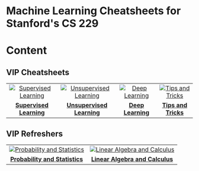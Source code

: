 # Machine Learning Cheatsheets for Stanford's CS 229

# Content

## VIP Cheatsheets
| | | | |
|:-:|:-:|:-:|:-:|
| [![Supervised Learning](https://camo.githubusercontent.com/5403a123e1930117d484073830ab46190e72040c9261ddc4598a74f44e68c782/68747470733a2f2f7374616e666f72642e6564752f7e7368657276696e652f7465616368696e672f63732d3232392f696c6c757374726174696f6e732f636f7665722f656e2d3030312e706e673f)](https://github.com/Adity-star/Data-Science-Work/blob/main/CheatSheets/Standford-CS229%20Machine%20Learning/Supervised%20Learning%20Cheatsheet.pdf) | [![Unsupervised Learning](https://github.com/Adity-star/Data-Science-Work/raw/main/CheatSheets/Standford-CS229%20Machine%20Learning/unsupervised-learning-thumbnail.png)](https://github.com/Adity-star/Data-Science-Work/blob/main/CheatSheets/Standford-CS229%20Machine%20Learning/cheatsheet-unsupervised-learning.pdf) | [![Deep Learning](https://github.com/Adity-star/Data-Science-Work/raw/main/CheatSheets/Standford-CS229%20Machine%20Learning/deep-learning-thumbnail.png)](https://github.com/Adity-star/Data-Science-Work/blob/main/CheatSheets/Standford-CS229%20Machine%20Learning/deep-learning-cheatsheet.pdf) | [![Tips and Tricks](https://github.com/Adity-star/Data-Science-Work/raw/main/CheatSheets/Standford-CS229%20Machine%20Learning/tips-tricks-thumbnail.png)](https://github.com/Adity-star/Data-Science-Work/blob/main/CheatSheets/Standford-CS229%20Machine%20Learning/cheatsheet-machine-learning-tips-and-tricks.pdf) |
| **[Supervised Learning](https://github.com/Adity-star/Data-Science-Work/blob/main/CheatSheets/Standford-CS229%20Machine%20Learning/Supervised%20Learning%20Cheatsheet.pdf)** | **[Unsupervised Learning](https://github.com/Adity-star/Data-Science-Work/blob/main/CheatSheets/Standford-CS229%20Machine%20Learning/cheatsheet-unsupervised-learning.pdf)** | **[Deep Learning](https://github.com/Adity-star/Data-Science-Work/blob/main/CheatSheets/Standford-CS229%20Machine%20Learning/deep-learning-cheatsheet.pdf)** | **[Tips and Tricks](https://github.com/Adity-star/Data-Science-Work/blob/main/CheatSheets/Standford-CS229%20Machine%20Learning/cheatsheet-machine-learning-tips-and-tricks.pdf)** |

## VIP Refreshers
| | |
|:-:|:-:|
| [![Probability and Statistics](https://github.com/Adity-star/Data-Science-Work/raw/main/CheatSheets/Standford-CS229%20Machine%20Learning/probability-thumbnail.png)](https://github.com/Adity-star/Data-Science-Work/blob/main/CheatSheets/Standford-CS229%20Machine%20Learning/refresher-probabilities-statistics.pdf) | [![Linear Algebra and Calculus](https://github.com/Adity-star/Data-Science-Work/raw/main/CheatSheets/Standford-CS229%20Machine%20Learning/linear-algebra-thumbnail.png)](https://github.com/Adity-star/Data-Science-Work/blob/main/CheatSheets/Standford-CS229%20Machine%20Learning/refresher-algebra-calculus.pdf) |
| **[Probability and Statistics](https://github.com/Adity-star/Data-Science-Work/blob/main/CheatSheets/Standford-CS229%20Machine%20Learning/refresher-probabilities-statistics.pdf)** | **[Linear Algebra and Calculus](https://github.com/Adity-star/Data-Science-Work/blob/main/CheatSheets/Standford-CS229%20Machine%20Learning/refresher-algebra-calculus.pdf)** |
